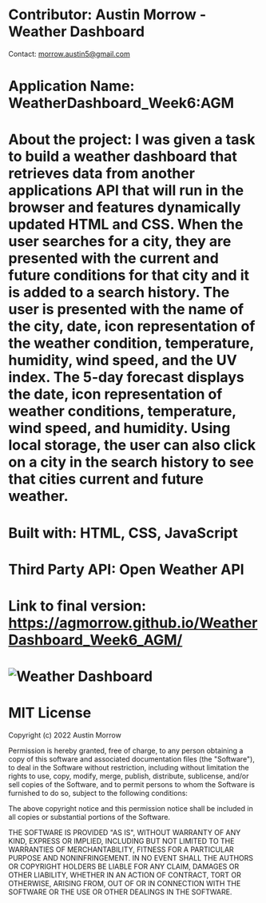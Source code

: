 # Contributor: Austin Morrow - Weather Dashboard
Contact: morrow.austin5@gmail.com
# Application Name: WeatherDashboard_Week6:AGM
# About the project: I was given a task to build a weather dashboard that retrieves data from another applications API that will run in the browser and features dynamically updated HTML and CSS. When the user searches for a city, they are presented with the current and future conditions for that city and it is added to a search history. The user is presented with the name of the city, date, icon representation of the weather condition, temperature, humidity, wind speed, and the UV index. The 5-day forecast displays the date, icon representation of weather conditions, temperature, wind speed, and humidity. Using local storage, the user can also click on a city in the search history to see that cities current and future weather.
# Built with: HTML, CSS, JavaScript
# Third Party API: Open Weather API
# Link to final version: https://agmorrow.github.io/WeatherDashboard_Week6_AGM/
# ![Weather Dashboard](https://user-images.githubusercontent.com/82473623/153080924-31071293-0742-4b94-a7a4-cad65468afd1.gif)
# MIT License

Copyright (c) 2022 Austin Morrow

Permission is hereby granted, free of charge, to any person obtaining a copy
of this software and associated documentation files (the "Software"), to deal
in the Software without restriction, including without limitation the rights
to use, copy, modify, merge, publish, distribute, sublicense, and/or sell
copies of the Software, and to permit persons to whom the Software is
furnished to do so, subject to the following conditions:

The above copyright notice and this permission notice shall be included in all
copies or substantial portions of the Software.

THE SOFTWARE IS PROVIDED "AS IS", WITHOUT WARRANTY OF ANY KIND, EXPRESS OR
IMPLIED, INCLUDING BUT NOT LIMITED TO THE WARRANTIES OF MERCHANTABILITY,
FITNESS FOR A PARTICULAR PURPOSE AND NONINFRINGEMENT. IN NO EVENT SHALL THE
AUTHORS OR COPYRIGHT HOLDERS BE LIABLE FOR ANY CLAIM, DAMAGES OR OTHER
LIABILITY, WHETHER IN AN ACTION OF CONTRACT, TORT OR OTHERWISE, ARISING FROM,
OUT OF OR IN CONNECTION WITH THE SOFTWARE OR THE USE OR OTHER DEALINGS IN THE
SOFTWARE.
